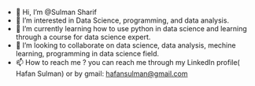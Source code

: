 - 👋 Hi, I’m @Sulman Sharif
- 👀 I’m interested in Data Science, programming, and data analysis.
- 🌱 I’m currently learning how to use python in data science and learning through a course for data science expert.
- 💞️ I’m looking to collaborate on data science, data analysis, mechine learning, programming in data science field.
- 📫 How to reach me ? you can reach me through my LinkedIn profile( Hafan Sulman) or by gmail: hafansulman@gmail.com

<!---
Sulman5278/Sulman5278 is a ✨ special ✨ repository because its `README.md` (this file) appears on your GitHub profile.
You can click the Preview link to take a look at your changes.
--->
